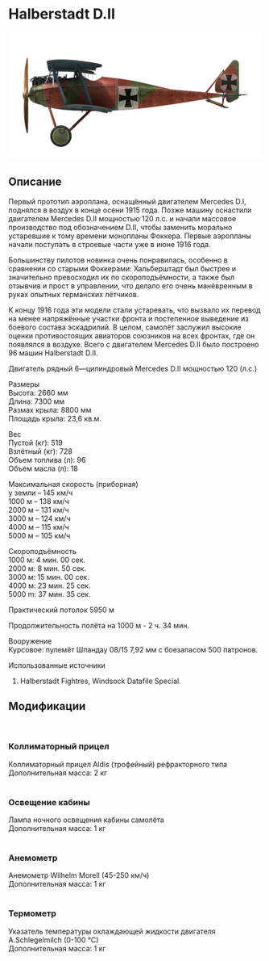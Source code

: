 # Halberstadt D.II  
  
![halberstadtd2](../images/halberstadtd2.png)  
  
## Описание  
  
Первый прототип аэроплана, оснащённый двигателем Mercedes D.I, поднялся в воздух в конце осени 1915 года. Позже машину оснастили двигателем Mercedes D.II мощностью 120 л.с. и начали массовое производство под обозначением D.II, чтобы заменить морально устаревшие к тому времени монопланы Фоккера. Первые аэропланы начали поступать в строевые части уже в июне 1916 года.  
  
Большинству пилотов новинка очень понравилась, особенно в сравнении со старыми Фоккерами: Хальберштадт был быстрее и значительно превосходил их по скороподъёмности, а также был отзывчив и прост в управлении, что делало его очень манёвренным в руках опытных германских лётчиков.  
  
К концу 1916 года эти модели стали устаревать, что вызвало их перевод на менее напряжённые участки фронта и постепенное выведение из боевого состава эскадрилий. В целом, самолёт заслужил высокие оценки противостоящих авиаторов союзников на всех фронтах, где он появлялся в воздухе. Всего с двигателем Mercedes D.II было построено 96 машин Halberstadt D.II.  
  
Двигатель рядный 6—цилиндровый Mercedes D.II мощностью 120 (л.с.)  
  
Размеры  
Высота: 2660 мм  
Длина: 7300 мм  
Размах крыла: 8800 мм  
Площадь крыла: 23,6 кв.м.  
  
Вес  
Пустой (кг): 519  
Взлётный (кг): 728  
Объем топлива (л): 96  
Объем масла (л): 18  
  
Максимальная скорость (приборная)  
у земли – 145 км/ч  
 1000 м – 138 км/ч  
 2000 м – 131 км/ч  
 3000 м – 124 км/ч  
 4000 м – 115 км/ч  
 5000 м – 105 км/ч  
  
Скороподъёмность  
1000 м:  4 мин. 00 сек.  
2000 м:  8 мин. 50 сек.  
3000 м: 15 мин. 00 сек.  
4000 м: 23 мин. 25 сек.  
5000 m: 37 мин. 35 сек.  
  
Практический потолок 5950 м  
  
Продолжительность полёта на 1000 м - 2 ч. 34 мин.  
  
Вооружение  
Курсовое: пулемёт Шпандау 08/15 7,92 мм с боезапасом 500 патронов.  
  
Использованные источники  
1) Halberstadt Fightres, Windsock Datafile Special.  
  
## Модификации  
  ﻿
  
### Коллиматорный прицел  
  
Коллиматорный прицел Aldis (трофейный) рефракторного типа  
Дополнительная масса: 2 кг  
  ﻿
  
### Освещение кабины  
  
Лампа ночного освещения кабины самолёта  
Дополнительная масса: 1 кг  
  ﻿
  
### Анемометр  
  
Анемометр Wilhelm Morell (45-250 км/ч)  
Дополнительная масса: 1 кг  
  ﻿
  
### Термометр  
  
Указатель температуры охлаждающей жидкости двигателя A.Schlegelmilch (0-100 °C)  
Дополнительная масса: 1 кг  
